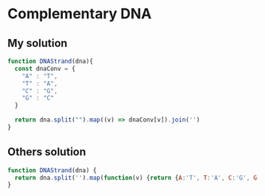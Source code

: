 # Complementary DNA

## My solution

```js
function DNAStrand(dna){
  const dnaConv = {
    "A" : "T",
    "T" : "A",
    "C" : "G",
    "G" : "C"
  }

  return dna.split("").map((v) => dnaConv[v]).join('')
}
```

## Others solution

```js
function DNAStrand(dna) {
  return dna.split('').map(function(v) {return {A:'T', T:'A', C:'G', G:'C'}[v];}).join('');
}
```
